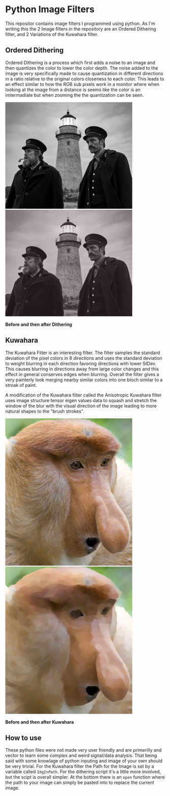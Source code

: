 # Python Image Filters
This repositor contains image filters I programmed using python. As I'm writing this the 2 Image filters in the repository are an Ordered Dithering filter, and 2 Variations of the Kuwahara filter.

## Ordered Dithering

Ordered Dithering is a process which first adds a noise to an image and then quantizes the color to lower the color depth. The noise added to the image is very specifically made to cause quantization in different directions in a ratio relative to the original colors closeness to each color.
This leads to an effect similar to how the RGB sub pixels work in a monitor where when looking at the image from a distance is seems like the color is an imtermadiate but when zooming the the quantization can be seen.

<img src="https://github.com/Sea-Bastion/PyImageFilters/blob/main/Dithering/resources/lighthouse.png" width="400">
<img src="https://github.com/Sea-Bastion/PyImageFilters/blob/main/Dithering/resources/Ditherhouse.png" width="400">

**Before and then after Dithering**


## Kuwahara

The Kuwahara Filter is an interesting filter. The filter samples the standard deviation of the pixel colors in 8 directions and uses the standard deviation to weight blurring in each direction favoring directions with lower StDev. This causes blurring in directions away from large color changes and this effect in general conserves edges when blurring. 
Overall the filter gives a very painterly look merging nearby similar colors into one bloch similar to a stroak of paint. 

A modification of the Kuwahara filter called the Anisotropic Kuwahara filter uses image structure tensor eigen values data to squash and stretch the window of the blur with the visual direction of the image leading to more natural shapes to the "brush strokes".

<img src="https://github.com/Sea-Bastion/PyImageFilters/blob/main/Kuwahara/resources/monkey.jpg" width="400">
<img src="https://github.com/Sea-Bastion/PyImageFilters/blob/main/Kuwahara/resources/MonkeyOut.jpg" width="400">

**Before and then after Kuwahara**


## How to use
These python files were not made very user friendly and are primerilly and vector to learn some complex and weird signal/data analysis. That being said with some knowlage of python inputing and image of your own should be very trivial. For the Kuwahara filter the Path for the Image is set by a variable called `ImgInPath`. For the dithering script it's a little more involved, but the scipt is overall simpler. At the bottom there is an `open` function where the path to your image can simply be pasted into to replace the current image.
